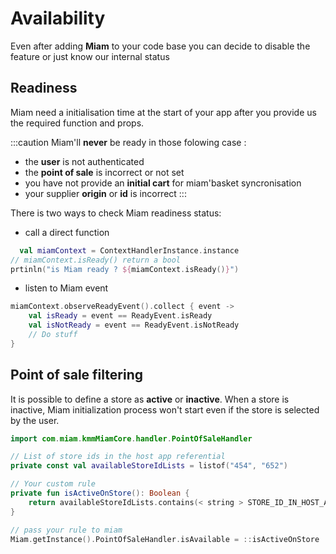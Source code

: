 # Availability

 Even after adding **Miam** to your code base you can decide to disable the feature or 
 just know our internal status 

## Readiness

Miam need a initialisation time at the start of your app after you provide us the required function and props.

:::caution
Miam'll **never** be ready in those folowing case : 
 - the **user** is not authenticated
 - the **point of sale** is incorrect or not set
 - you have not provide an **initial cart** for miam'basket syncronisation
 - your supplier **origin** or **id** is incorrect
:::

There is two ways to check Miam readiness status:

- call a direct function

```kotlin
  val miamContext = ContextHandlerInstance.instance
// miamContext.isReady() return a bool
prtinln("is Miam ready ? ${miamContext.isReady()}")
```

- listen to Miam event

```kotlin
miamContext.observeReadyEvent().collect { event ->
    val isReady = event == ReadyEvent.isReady
    val isNotReady = event == ReadyEvent.isNotReady
    // Do stuff
}
```

## Point of sale filtering

It is possible to define a store as **active** or **inactive**. When a store is inactive, Miam
initialization process won't start even if the store is selected by the user.

```kotlin
import com.miam.kmmMiamCore.handler.PointOfSaleHandler

// List of store ids in the host app referential
private const val availableStoreIdLists = listof("454", "652")

// Your custom rule
private fun isActiveOnStore(): Boolean {
    return availableStoreIdLists.contains(< string > STORE_ID_IN_HOST_APP)
}

// pass your rule to miam
Miam.getInstance().PointOfSaleHandler.isAvailable = ::isActiveOnStore